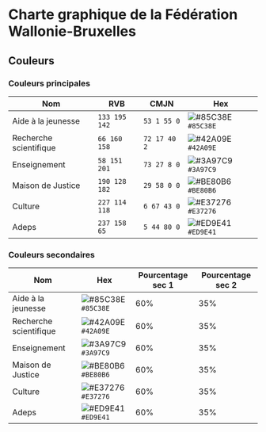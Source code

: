 # Charte graphique de la Fédération Wallonie-Bruxelles

## Couleurs

### Couleurs principales

| Nom | RVB | CMJN | Hex |
| --- | --- | --- | --- |
| Aide à la jeunesse | `133 195 142` | `53 1 55 0` | ![#85C38E](https://placehold.co/15x15/85C38E/85C38E.png) `#85C38E` |
| Recherche scientifique | `66 160 158` |  `72 17 40 2` | ![#42A09E](https://placehold.co/15x15/42A09E/42A09E.png) `#42A09E` |
| Enseignement | `58 151 201` | `73 27 8 0` | ![#3A97C9](https://placehold.co/15x15/3A97C9/3A97C9.png) `#3A97C9` |
| Maison de Justice | `190 128 182` | `29 58 0 0` | ![#BE80B6](https://placehold.co/15x15/BE80B6/BE80B6.png) `#BE80B6` |
| Culture | `227 114 118` | `6 67 43 0` | ![#E37276](https://placehold.co/15x15/E37276/E37276.png) `#E37276` |
| Adeps | `237 158 65` | `5 44 80 0` | ![#ED9E41](https://placehold.co/15x15/ED9E41/ED9E41.png) `#ED9E41` |

### Couleurs secondaires

| Nom | Hex | Pourcentage sec 1| Pourcentage sec 2 |
| --- | --- | --- | --- |
| Aide à la jeunesse | ![#85C38E](https://placehold.co/15x15/85C38E/85C38E.png) `#85C38E` | 60% | 35% |
| Recherche scientifique | ![#42A09E](https://placehold.co/15x15/42A09E/42A09E.png) `#42A09E` | 60% | 35% |
| Enseignement | ![#3A97C9](https://placehold.co/15x15/3A97C9/3A97C9.png) `#3A97C9` | 60% | 35% |
| Maison de Justice | ![#BE80B6](https://placehold.co/15x15/BE80B6/BE80B6.png) `#BE80B6` | 60% | 35% |
| Culture | ![#E37276](https://placehold.co/15x15/E37276/E37276.png) `#E37276` | 60% | 35% |
| Adeps | ![#ED9E41](https://placehold.co/15x15/ED9E41/ED9E41.png) `#ED9E41` | 60% | 35% |



